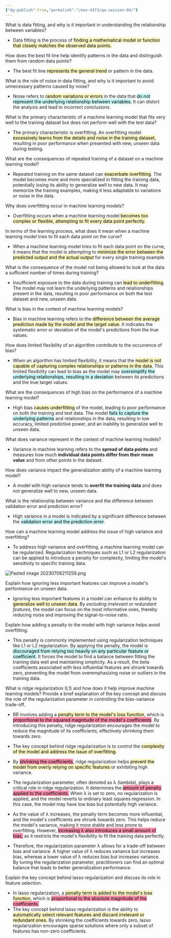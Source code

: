 ```yaml
---
{"dg-publish":true,"permalink":"/eex-4373/qa-session-04/"}
---
```



What is data fitting, and why is it important in understanding the relationship between variables?

- Data fitting is the process of <mark style="background: #FFF3A3A6;">finding a mathematical model or function that closely matches the observed data points.</mark>

How does the best fit line help identify patterns in the data and distinguish them from random data points?

- The best fit line <mark style="background: #FFF3A3A6;">represents the general trend</mark> or pattern in the data. 

What is the role of noise in data fitting, and why is it important to avoid unnecessary patterns caused by noise?

- Noise refers to <mark style="background: #FFF3A3A6;">random variations or errors</mark> in the data that <mark style="background: #ABF7F7A6;">do not represent the underlying relationship between variables.</mark> It can distort the analysis and lead to incorrect conclusions.

What is the primary characteristic of a machine learning model that fits very well to the training dataset but does not perform well with the test data?

- The primary characteristic is overfitting. An overfitting model <mark style="background: #FFF3A3A6;">excessively learns from the details and noise in the training dataset,</mark> resulting in poor performance when presented with new, unseen data during testing.

What are the consequences of repeated training of a dataset on a machine learning model?

- Repeated training on the same dataset can <mark style="background: #FFF3A3A6;">exacerbate overfitting</mark>. The model becomes more and more specialized in fitting the training data, potentially losing its ability to generalize well to new data. It may memorize the training examples, making it less adaptable to variations or noise in the data.

Why does overfitting occur in machine learning models?

- Overfitting occurs when a machine learning model <mark style="background: #FFF3A3A6;">becomes too complex or flexible, attempting to fit every data point perfectly. </mark>

In terms of the learning process, what does it mean when a machine learning model tries to fit each data point on the curve?

- When a machine learning model tries to fit each data point on the curve, it means that the model is attempting to <mark style="background: #FFF3A3A6;">minimize the error between the predicted output and the actual output</mark> for every single training example.

What is the consequence of the model not being allowed to look at the data a sufficient number of times during training?

- Insufficient exposure to the data during training can <mark style="background: #FFF3A3A6;">lead to underfitting</mark>. The model may not learn the underlying patterns and relationships present in the data, resulting in poor performance on both the test dataset and new, unseen data.

What is bias in the context of machine learning models?

- Bias in machine learning refers to the <mark style="background: #FFF3A3A6;">difference between the average prediction made by the model and the target value.</mark> It indicates the systematic error or deviation of the model's predictions from the true values.

How does limited flexibility of an algorithm contribute to the occurrence of bias?

- When an algorithm has limited flexibility, it means that the <mark style="background: #FFF3A3A6;">model is not capable of capturing complex relationships or patterns in the data.</mark> This limited flexibility can lead to bias as the model may <mark style="background: #ABF7F7A6;">oversimplify the underlying relationships, resulting in a deviation</mark> between its predictions and the true target values.

What are the consequences of high bias on the performance of a machine learning model?

- High bias <mark style="background: #FFF3A3A6;">causes underfitting</mark> of the model, leading to poor performance on both the training and test data. The model <mark style="background: #ABF7F7A6;">fails to capture the underlying patterns</mark> and relationships in the data, resulting in low accuracy, limited predictive power, and an inability to generalize well to unseen data.

What does variance represent in the context of machine learning models?

- Variance in machine learning refers to the **spread of data points** and measures how much **individual data points differ from their mean value** and from other points in the dataset.

How does variance impact the generalization ability of a machine learning model?

- A model with high variance tends to **overfit the training data** and does not generalize well to new, unseen data. 

What is the relationship between variance and the difference between validation error and prediction error?

- High variance in a model is indicated by a significant difference between the <mark style="background: #ABF7F7A6;">validation error and the prediction error</mark>.

How can a machine learning model address the issue of high variance and overfitting?

- To address high variance and overfitting, a machine learning model can be regularized. Regularization techniques such as L1 or L2 regularization can be applied to introduce a penalty for complexity, limiting the model's sensitivity to specific training data.

![Pasted image 20230706211259.png](/img/user/assets/attachments/Pasted%20image%2020230706211259.png)

Explain how ignoring less important features can improve a model's performance on unseen data.

- Ignoring less important features in a model can enhance its ability to <mark style="background: #FFF3A3A6;">generalize well to unseen data.</mark> By *excluding irrelevant or redundant features,* the model can focus on the most informative ones, thereby reducing noise and improving the signal-to-noise ratio. 

Explain how adding a penalty to the model with high variance helps avoid overfitting.

- This penalty is commonly implemented using regularization techniques like L1 or L2 regularization. By applying the penalty, the model is <mark style="background: #ABF7F7A6;">discouraged from relying too heavily on any particular feature or coefficient.</mark> It forces the model to find a balance between fitting the training data well and maintaining simplicity. As a result, the beta coefficients associated with less influential features are shrunk towards zero, preventing the model from overemphasizing noise or outliers in the training data. 

What is ridge regularization (L1) and how does it help improve machine learning models? Provide a brief explanation of the key concept and discuss the role of the regularization parameter in controlling the bias-variance trade-off.

- RR involves adding a <mark style="background: #FFF3A3A6;">penalty term to the model's loss function</mark>, which is <mark style="background: #FF5582A6;">proportional to the squared magnitude of the model's coefficients</mark>. By introducing this penalty, ridge regularization encourages the model to reduce the magnitude of its coefficients, effectively shrinking them towards zero.

- The key concept behind ridge regularization is to control the <mark style="background: #FFF3A3A6;">complexity of the model and address the issue of overfitting.</mark>
  
- By <mark style="background: #FF5582A6;">shrinking the coefficients</mark>, ridge regularization helps <mark style="background: #FFF3A3A6;">prevent the model from overly relying on specific features </mark>or exhibiting high variance.
  
- The regularization parameter, often denoted as λ (lambda), plays a critical role in ridge regularization. It determines the <mark style="background: #FF5582A6;">amount of penalty applied to the coefficients.</mark> When λ is set to zero, no regularization is applied, and the model reverts to ordinary least squares regression. In this case, the model may have low bias but potentially high variance.
  
- As the value of λ increases, the penalty term becomes more influential, and the model's coefficients are shrunk towards zero. This helps reduce the model's variance, making it more stable and less prone to overfitting. However, <mark style="background: #FF5582A6;">increasing λ also introduces a small amount of bias,</mark> as it restricts the model's flexibility to fit the training data perfectly.
  
- Therefore, the regularization parameter λ allows for a trade-off between bias and variance. A higher value of λ reduces variance but increases bias, whereas a lower value of λ reduces bias but increases variance. By tuning the regularization parameter, practitioners can find an optimal balance that leads to better generalization performance.

Explain the key concept behind lasso regularization and discuss its role in feature selection.

- In lasso regularization, a <mark style="background: #FFF3A3A6;">penalty term is added to the model's loss function</mark>, which is <mark style="background: #FF5582A6;">proportional to the absolute magnitude of the coefficients.</mark> 
- The key concept behind lasso regularization is the ability to <mark style="background: #FFF3A3A6;">automatically select relevant features and discard irrelevant or redundant ones.</mark> By shrinking the coefficients towards zero, lasso regularization encourages sparse solutions where only a subset of features has non-zero coefficients.

